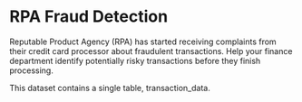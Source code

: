 # RPA Fraud Detection
Reputable Product Agency (RPA) has started receiving complaints from their credit card processor about fraudulent transactions. Help your finance department identify potentially risky transactions before they finish processing.

This dataset contains a single table, transaction_data.